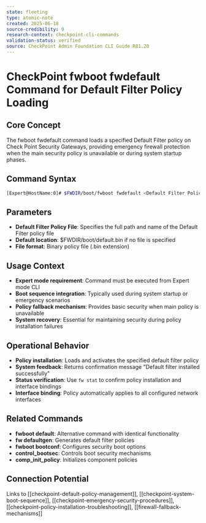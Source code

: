 ```yaml
---
state: fleeting
type: atomic-note
created: 2025-06-18
source-credibility: 9
research-context: checkpoint-cli-commands
validation-status: verified
source: CheckPoint Admin Foundation CLI Guide R81.20
---
```


# CheckPoint fwboot fwdefault Command for Default Filter Policy Loading

## Core Concept
The fwboot fwdefault command loads a specified Default Filter policy on Check Point Security Gateways, providing emergency firewall protection when the main security policy is unavailable or during system startup phases.

## Command Syntax
```bash
[Expert@HostName:0]# $FWDIR/boot/fwboot fwdefault <Default Filter Policy File>
```

## Parameters
- **Default Filter Policy File**: Specifies the full path and name of the Default Filter policy file
- **Default location**: $FWDIR/boot/default.bin if no file is specified
- **File format**: Binary policy file (.bin extension)

## Usage Context
- **Expert mode requirement**: Command must be executed from Expert mode CLI
- **Boot sequence integration**: Typically used during system startup or emergency scenarios
- **Policy fallback mechanism**: Provides basic security when main policy is unavailable
- **System recovery**: Essential for maintaining security during policy installation failures

## Operational Behavior
- **Policy installation**: Loads and activates the specified default filter policy
- **System feedback**: Returns confirmation message "Default filter installed successfully"
- **Status verification**: Use `fw stat` to confirm policy installation and interface bindings
- **Interface binding**: Policy automatically applies to all configured network interfaces

## Related Commands
- **fwboot default**: Alternative command with identical functionality
- **fw defaultgen**: Generates default filter policies
- **fwboot bootconf**: Configures security boot options
- **control_bootsec**: Controls boot security mechanisms
- **comp_init_policy**: Initializes component policies

## Connection Potential
Links to [[checkpoint-default-policy-management]], [[checkpoint-system-boot-sequence]], [[checkpoint-emergency-security-procedures]], [[checkpoint-policy-installation-troubleshooting]], [[firewall-fallback-mechanisms]]